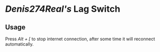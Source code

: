 *Denis274Real's* Lag Switch
=========================
Usage
-----
Press *Alt + [* to stop internet connection, after some time it will reconnect automatically.